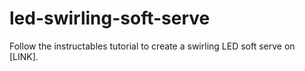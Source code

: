 # led-swirling-soft-serve
Follow the instructables tutorial to create a swirling LED soft serve on [LINK].
